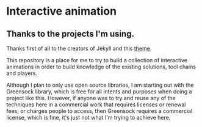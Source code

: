 # Interactive animation

## Thanks to the projects I'm using.
Thanks first of all to the creators of Jekyll and this [theme](https://github.com/olakara/JekyllMetro).

This repository is a place for me to try to build a collection of interactive animations in order to build knowledge of the existing solutions, tool chains and players.

Although I plan to only use open source libraries, I am starting out with the Greensock library, which is free for all intents and purposes when doing a project like this. However, if anyone was to try and reuse any of the techniques here in a commercial work that requires licenses or renewal fees, or charges people to access, then Greensock requires a commercial license, which is fine, it's just not what I'm trying to achieve here.
